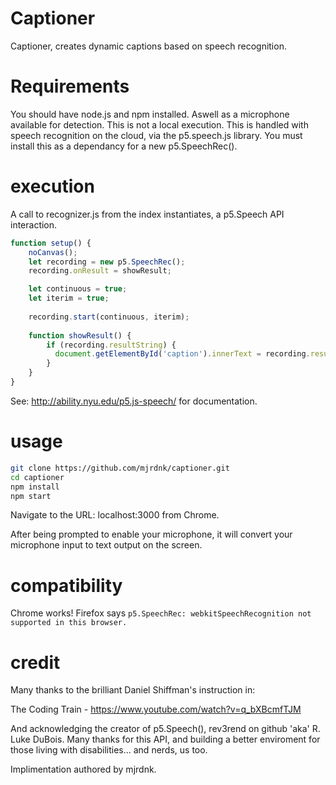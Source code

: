 # Captioner

Captioner, creates dynamic captions based on speech recognition.

# Requirements

You should have node.js and npm installed. Aswell as a microphone available for detection.
This is not a local execution. This is handled with speech recognition on the cloud,
via the p5.speech.js library. You must install this as a dependancy for a new p5.SpeechRec().

# execution

A call to recognizer.js from the index instantiates, a p5.Speech API interaction.
```js
function setup() {
    noCanvas();
    let recording = new p5.SpeechRec();
    recording.onResult = showResult;

    let continuous = true;
    let iterim = true;
  
    recording.start(continuous, iterim);
    
    function showResult() {
        if (recording.resultString) {
          document.getElementById('caption').innerText = recording.resultString;
        }
    }
}
```

See: http://ability.nyu.edu/p5.js-speech/ for documentation.

# usage

```bash
git clone https://github.com/mjrdnk/captioner.git
cd captioner
npm install
npm start
```

Navigate to the URL: localhost:3000 from Chrome.

After being prompted to enable your microphone, it will convert your microphone
input to text output on the screen.

# compatibility

Chrome works!
Firefox says ```p5.SpeechRec: webkitSpeechRecognition not supported in this browser.```

# credit
Many thanks to the brilliant Daniel Shiffman's instruction in:

The Coding Train - https://www.youtube.com/watch?v=q_bXBcmfTJM

And acknowledging the creator of p5.Speech(), rev3rend on github 'aka' R. Luke DuBois. 
Many thanks for this API, and building a better enviroment for those living with disabilities... 
and nerds, us too.

Implimentation authored by mjrdnk.

